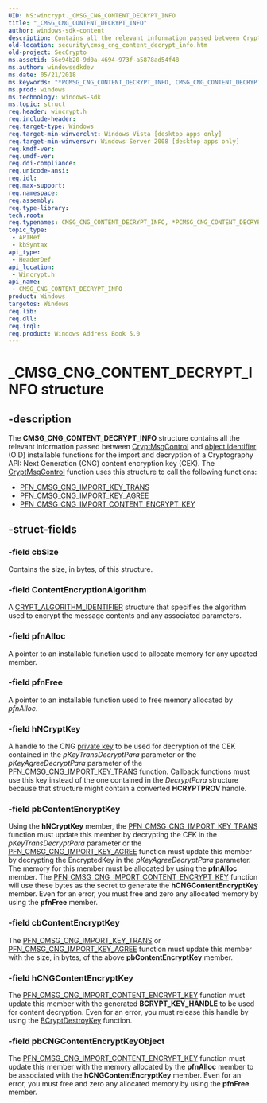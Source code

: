 ```yaml
---
UID: NS:wincrypt._CMSG_CNG_CONTENT_DECRYPT_INFO
title: "_CMSG_CNG_CONTENT_DECRYPT_INFO"
author: windows-sdk-content
description: Contains all the relevant information passed between CryptMsgControl and object identifier (OID) installable functions for the import and decryption of a Cryptography API:\_Next Generation (CNG) content encryption key (CEK).
old-location: security\cmsg_cng_content_decrypt_info.htm
old-project: SecCrypto
ms.assetid: 56e94b20-9d0a-4694-973f-a5878ad54f48
ms.author: windowssdkdev
ms.date: 05/21/2018
ms.keywords: "*PCMSG_CNG_CONTENT_DECRYPT_INFO, CMSG_CNG_CONTENT_DECRYPT_INFO, CMSG_CNG_CONTENT_DECRYPT_INFO structure [Security], PCMSG_CNG_CONTENT_DECRYPT_INFO, PCMSG_CNG_CONTENT_DECRYPT_INFO structure pointer [Security], _CMSG_CNG_CONTENT_DECRYPT_INFO, security.cmsg_cng_content_decrypt_info, wincrypt/CMSG_CNG_CONTENT_DECRYPT_INFO, wincrypt/PCMSG_CNG_CONTENT_DECRYPT_INFO"
ms.prod: windows
ms.technology: windows-sdk
ms.topic: struct
req.header: wincrypt.h
req.include-header: 
req.target-type: Windows
req.target-min-winverclnt: Windows Vista [desktop apps only]
req.target-min-winversvr: Windows Server 2008 [desktop apps only]
req.kmdf-ver: 
req.umdf-ver: 
req.ddi-compliance: 
req.unicode-ansi: 
req.idl: 
req.max-support: 
req.namespace: 
req.assembly: 
req.type-library: 
tech.root: 
req.typenames: CMSG_CNG_CONTENT_DECRYPT_INFO, *PCMSG_CNG_CONTENT_DECRYPT_INFO
topic_type:
 - APIRef
 - kbSyntax
api_type:
 - HeaderDef
api_location:
 - Wincrypt.h
api_name:
 - CMSG_CNG_CONTENT_DECRYPT_INFO
product: Windows
targetos: Windows
req.lib: 
req.dll: 
req.irql: 
req.product: Windows Address Book 5.0
---
```


# _CMSG_CNG_CONTENT_DECRYPT_INFO structure


## -description


The <b>CMSG_CNG_CONTENT_DECRYPT_INFO</b> structure contains all the relevant information passed between <a href="https://msdn.microsoft.com/a990d44d-2993-429f-b817-2a834105ecef">CryptMsgControl</a> and <a href="https://msdn.microsoft.com/e6be8932-015e-4058-b249-1671b3fea521">object identifier</a> (OID) installable functions for the import and decryption of a Cryptography API: Next Generation (CNG) content encryption key (CEK). The <a href="https://msdn.microsoft.com/a990d44d-2993-429f-b817-2a834105ecef">CryptMsgControl</a> function uses this structure to call the following functions:<ul>
<li>
<a href="https://msdn.microsoft.com/e03d86e3-4ace-4425-8aae-e3b4721cb9cc">PFN_CMSG_CNG_IMPORT_KEY_TRANS</a>
</li>
<li>
<a href="https://msdn.microsoft.com/407fddaa-8b7d-4ef4-bfc8-0b7a273905e7">PFN_CMSG_CNG_IMPORT_KEY_AGREE</a>
</li>
<li>
<a href="https://msdn.microsoft.com/cb410582-68bd-43ed-b65f-17a7c1e0800f">PFN_CMSG_CNG_IMPORT_CONTENT_ENCRYPT_KEY</a>
</li>
</ul>



## -struct-fields




### -field cbSize

Contains the size, in bytes, of this structure.


### -field ContentEncryptionAlgorithm

A <a href="https://msdn.microsoft.com/ef0d3aa6-6b36-426f-a14c-2fdf7543deb9">CRYPT_ALGORITHM_IDENTIFIER</a>   structure that specifies the algorithm used to encrypt the message contents and any associated parameters.


### -field pfnAlloc

A pointer to an installable function used to allocate memory for any updated member.


### -field pfnFree

A pointer to an installable function used to free memory allocated by <i>pfnAlloc</i>.


### -field hNCryptKey

A handle to the CNG <a href="https://msdn.microsoft.com/2fe6cfd3-8a2e-4dbe-9fb8-332633daa97a">private key</a> to be used for decryption of the CEK contained in the <i>pKeyTransDecryptPara</i> parameter or the <i>pKeyAgreeDecryptPara</i> parameter of the <a href="https://msdn.microsoft.com/e03d86e3-4ace-4425-8aae-e3b4721cb9cc">PFN_CMSG_CNG_IMPORT_KEY_TRANS</a> function. Callback functions must use this key instead of the one contained in the <i>DecryptPara</i> structure because that structure might contain a converted <b>HCRYPTPROV</b> handle.


### -field pbContentEncryptKey

Using the <b>hNCryptKey</b> member, the <a href="https://msdn.microsoft.com/e03d86e3-4ace-4425-8aae-e3b4721cb9cc">PFN_CMSG_CNG_IMPORT_KEY_TRANS</a> function must update this member by decrypting the CEK in the <i>pKeyTransDecryptPara</i> parameter or the <a href="https://msdn.microsoft.com/407fddaa-8b7d-4ef4-bfc8-0b7a273905e7">PFN_CMSG_CNG_IMPORT_KEY_AGREE</a> function must update this member by decrypting the EncryptedKey in the <i>pKeyAgreeDecryptPara</i> parameter. The memory for this member must be allocated by using the <b>pfnAlloc</b> member. The <a href="https://msdn.microsoft.com/cb410582-68bd-43ed-b65f-17a7c1e0800f">PFN_CMSG_CNG_IMPORT_CONTENT_ENCRYPT_KEY</a> function will use these bytes as the secret to generate the <b>hCNGContentEncryptKey</b> member. Even for an error, you must free and zero any allocated memory by using the <b>pfnFree</b> member.


### -field cbContentEncryptKey

The <a href="https://msdn.microsoft.com/e03d86e3-4ace-4425-8aae-e3b4721cb9cc">PFN_CMSG_CNG_IMPORT_KEY_TRANS</a> or <a href="https://msdn.microsoft.com/407fddaa-8b7d-4ef4-bfc8-0b7a273905e7">PFN_CMSG_CNG_IMPORT_KEY_AGREE</a> function must update this member with the size, in bytes, of the above <b>pbContentEncryptKey</b> member.


### -field hCNGContentEncryptKey

The <a href="https://msdn.microsoft.com/cb410582-68bd-43ed-b65f-17a7c1e0800f">PFN_CMSG_CNG_IMPORT_CONTENT_ENCRYPT_KEY</a> function must update this member with the generated <b>BCRYPT_KEY_HANDLE</b> to be used for content decryption. Even for an error, you must release this handle by using the <a href="https://msdn.microsoft.com/98c02e55-6489-4901-8a7a-021baac41965">BCryptDestroyKey</a> function.


### -field pbCNGContentEncryptKeyObject

The <a href="https://msdn.microsoft.com/cb410582-68bd-43ed-b65f-17a7c1e0800f">PFN_CMSG_CNG_IMPORT_CONTENT_ENCRYPT_KEY</a> function must update this member with the memory allocated by the <b>pfnAlloc</b> member to be associated with the <b>hCNGContentEncryptKey</b> member. Even for an error, you must free and zero any allocated memory by using the <b>pfnFree</b> member.

